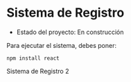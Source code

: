 <h1>Sistema de Registro</h1>

- Estado del proyecto: En construcción

Para ejecutar el sistema, debes poner:

````npm install react````

Sistema de Registro 2
